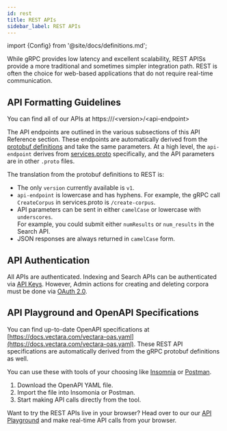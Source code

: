 ```yaml
---
id: rest
title: REST APIs
sidebar_label: REST APIs
---
```


import {Config} from '@site/docs/definitions.md';

While gRPC provides low latency and excellent scalability, REST APISs provide 
a more traditional and sometimes simpler integration path. REST is often the 
choice for web-based applications that do not require real-time communication.

## API Formatting Guidelines
You can find all of our APIs at https://<Config v="domains.rest.admin"/>/&lt;version&gt;/&lt;api-endpoint&gt;

The API endpoints are outlined in the various subsections of this API Reference
section. These endpoints are automatically derived from the [protobuf definitions](https://github.com/vectara/protos)
and take the same parameters. At a high level, the `api-endpoint` derives from
[services.proto](https://github.com/vectara/protos/blob/main/services.proto)
specifically, and the API parameters are in other `.proto` files. 

The translation from the protobuf definitions to REST is:
- The only `version` currently available is `v1`.
- `api-endpoint` is lowercase and has hyphens. For example, the gRPC 
  call `CreateCorpus` in services.proto is `/create-corpus`.
- API parameters can be sent in either `camelCase` or lowercase with `underscores`.  
  For example, you could submit either `numResults` or `num_results` in the Search API.
- JSON responses are always returned in `camelCase` form.

## API Authentication
All <Config v="names.product"/> APIs are authenticated. Indexing and Search
APIs can be authenticated via [API Keys](/docs/learn/authentication/api-key-management).
However, Admin actions for creating and deleting corpora must be done via
[OAuth 2.0](/docs/learn/authentication/oauth-2).

## API Playground and OpenAPI Specifications
You can find up-to-date OpenAPI specifications at
[https://docs.vectara.com/vectara-oas.yaml](https://docs.vectara.com/vectara-oas.yaml).
These REST API specifications are automatically derived from the gRPC protobuf 
definitions as well.

You can use these with tools of your choosing like [Insomnia](https://insomnia.rest/)
or [Postman](https://www.postman.com/).

1. Download the OpenAPI YAML file.
2. Import the file into Insomonia or Postman.
3. Start making API calls directly from the tool.

Want to try the REST APIs live in your browser? Head over to our
our [API Playground](/docs/rest-api/vectara-rest-api-v-2) and make
real-time API calls from your browser.

